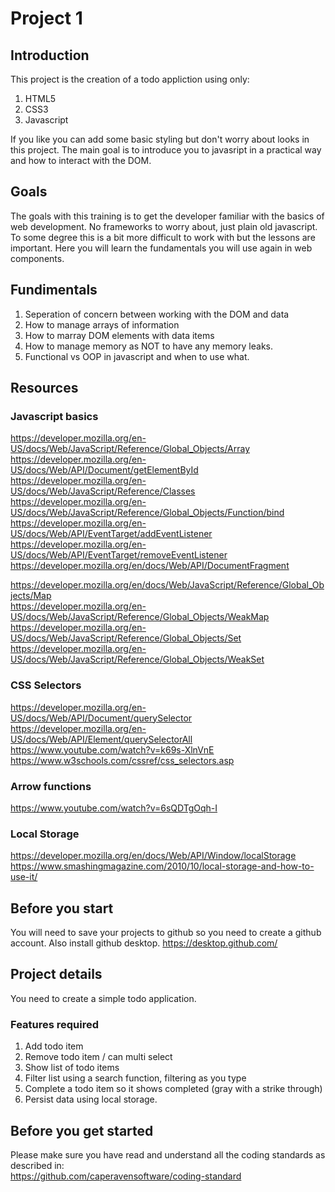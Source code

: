 # Project 1

## Introduction
This project is the creation of a todo appliction using only:

1. HTML5
2. CSS3
3. Javascript

If you like you can add some basic styling but don't worry about looks in this project.
The main goal is to introduce you to javasript in a practical way and how to interact with the DOM.

## Goals
The goals with this training is to get the developer familiar with the basics of web development.
No frameworks to worry about, just plain old javascript.
To some degree this is a bit more difficult to work with but the lessons are important.
Here you will learn the fundamentals you will use again in web components.

## Fundimentals
1. Seperation of concern between working with the DOM and data
2. How to manage arrays of information
3. How to marray DOM elements with data items
4. How to manage memory as NOT to have any memory leaks.
5. Functional vs OOP in javascript and when to use what.

## Resources

### Javascript basics
https://developer.mozilla.org/en-US/docs/Web/JavaScript/Reference/Global_Objects/Array
https://developer.mozilla.org/en-US/docs/Web/API/Document/getElementById
https://developer.mozilla.org/en-US/docs/Web/JavaScript/Reference/Classes
https://developer.mozilla.org/en-US/docs/Web/JavaScript/Reference/Global_Objects/Function/bind
https://developer.mozilla.org/en-US/docs/Web/API/EventTarget/addEventListener
https://developer.mozilla.org/en-US/docs/Web/API/EventTarget/removeEventListener
https://developer.mozilla.org/en/docs/Web/API/DocumentFragment

https://developer.mozilla.org/en/docs/Web/JavaScript/Reference/Global_Objects/Map  
https://developer.mozilla.org/en-US/docs/Web/JavaScript/Reference/Global_Objects/WeakMap  
https://developer.mozilla.org/en-US/docs/Web/JavaScript/Reference/Global_Objects/Set  
https://developer.mozilla.org/en-US/docs/Web/JavaScript/Reference/Global_Objects/WeakSet  

### CSS Selectors
https://developer.mozilla.org/en-US/docs/Web/API/Document/querySelector  
https://developer.mozilla.org/en-US/docs/Web/API/Element/querySelectorAll  
https://www.youtube.com/watch?v=k69s-XlnVnE  
https://www.w3schools.com/cssref/css_selectors.asp  

### Arrow functions
https://www.youtube.com/watch?v=6sQDTgOqh-I

### Local Storage
https://developer.mozilla.org/en/docs/Web/API/Window/localStorage  
https://www.smashingmagazine.com/2010/10/local-storage-and-how-to-use-it/

## Before you start
You will need to save your projects to github so you need to create a github account.
Also install github desktop.
https://desktop.github.com/

## Project details
You need to create a simple todo application.

### Features required
1. Add todo item
2. Remove todo item / can multi select 
3. Show list of todo items
4. Filter list using a search function, filtering as you type
5. Complete a todo item so it shows completed (gray with a strike through)
6. Persist data using local storage.

## Before you get started
Please make sure you have read and understand all the coding standards as described in:  
https://github.com/caperavensoftware/coding-standard

